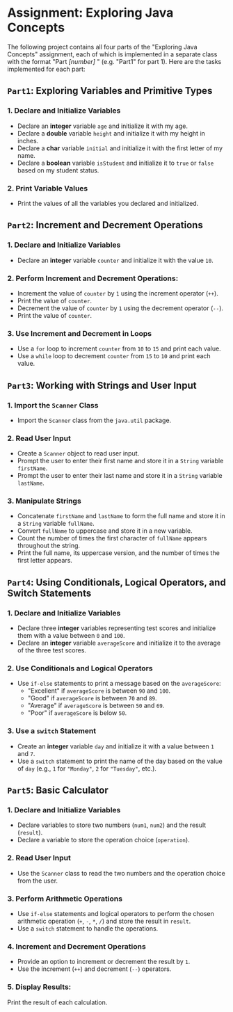 # Assignment: Exploring Java Concepts

The following project contains all
four parts of the "Exploring Java Concepts"
assignment, each of which is implemented
in a separate class with the format
"Part _[number]_ " (e.g. "Part1" for part 1).
Here are the tasks implemented for each part:

## `Part1`: Exploring Variables and Primitive Types
### 1. Declare and Initialize Variables
* Declare an **integer** variable `age` and initialize it with my age.
* Declare a **double** variable `height` and initialize it with my height in inches.
* Declare a **char** variable `initial` and initialize it with the first letter of my name.
* Declare a **boolean** variable `isStudent` and initialize it to `true` or `false` based on my student status.
### 2. Print Variable Values
* Print the values of all the variables you declared and initialized.

## `Part2`: Increment and Decrement Operations
### 1. Declare and Initialize Variables
* Declare an **integer** variable `counter` and initialize it with the value `10`.
### 2. Perform Increment and Decrement Operations:
* Increment the value of `counter` by `1` using the increment operator (`++`).
* Print the value of `counter`.
* Decrement the value of `counter` by `1` using the decrement operator (`--`).
* Print the value of `counter`.
### 3. Use Increment and Decrement in Loops
* Use a `for` loop to increment `counter` from `10` to `15` and print each value.
* Use a `while` loop to decrement `counter` from `15` to `10` and print each value.

## `Part3`: Working with Strings and User Input
### 1. Import the `Scanner` Class
* Import the `Scanner` class from the `java.util` package.
### 2. Read User Input
* Create a `Scanner` object to read user input.
* Prompt the user to enter their first name and store it in a `String` variable `firstName`.
* Prompt the user to enter their last name and store it in a `String` variable `lastName`.
### 3. Manipulate Strings
* Concatenate `firstName` and `lastName` to form the full name and store it in a `String` variable `fullName`.
* Convert `fullName` to uppercase and store it in a new variable.
* Count the number of times the first character of `fullName` appears throughout the string.
* Print the full name, its uppercase version, and the number of times the first letter appears.

## `Part4`: Using Conditionals, Logical Operators, and Switch Statements
### 1. Declare and Initialize Variables
* Declare three **integer** variables representing test scores and initialize them with a value between `0` and `100`.
* Declare an **integer** variable `averageScore` and initialize it to the average of the three test scores.
### 2. Use Conditionals and Logical Operators
* Use `if-else` statements to print a message based on the `averageScore`:
  * "Excellent" if `averageScore` is between `90` and `100`.
  * "Good" if `averageScore` is between `70` and `89`.
  * "Average" if `averageScore` is between `50` and `69`.
  * "Poor" if `averageScore` is below `50`.
### 3. Use a `switch` Statement
* Create an **integer** variable `day` and initialize it with a value between `1` and `7`.
* Use a `switch` statement to print the name of the day based on the value of `day` (e.g., `1` for `"Monday"`, `2` for `"Tuesday"`, etc.).

## `Part5`: Basic Calculator
### 1. Declare and Initialize Variables
* Declare variables to store two numbers (`num1`, `num2`) and the result (`result`).
* Declare a variable to store the operation choice (`operation`).
### 2. Read User Input
* Use the `Scanner` class to read the two numbers and the operation choice from the user.
### 3. Perform Arithmetic Operations
* Use `if-else` statements and logical operators to perform the chosen arithmetic operation (`+`, `-`, `*`, `/`) and store the result in `result`.
* Use a `switch` statement to handle the operations.
### 4. Increment and Decrement Operations
* Provide an option to increment or decrement the result by `1`.
* Use the increment (`++`) and decrement (`--`) operators.
### 5. Display Results:

Print the result of each calculation.